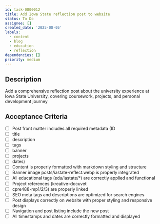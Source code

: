 ```yaml
---
id: task-0000012
title: Add Iowa State reflection post to website
status: To Do
assignee: []
created_date: '2025-08-05'
labels:
  - content
  - blog
  - education
  - reflection
dependencies: []
priority: medium
---
```


## Description

Add a comprehensive reflection post about the university experience at Iowa State University, covering coursework, projects, and personal development journey

## Acceptance Criteria

- [ ] Post front matter includes all required metadata (ID
- [ ] title
- [ ] description
- [ ] tags
- [ ] banner
- [ ] projects
- [ ] dates)
- [ ] Content is properly formatted with markdown styling and structure
- [ ] Banner image posts/iastate-reflect.webp is properly integrated
- [ ] All educational tags (edu/iastate/*) are correctly applied and functional
- [ ] Project references (kreative-docuvet
- [ ] cpre488-mp1/2/3) are properly linked
- [ ] SEO meta tags and descriptions are optimized for search engines
- [ ] Post displays correctly on website with proper styling and responsive design
- [ ] Navigation and post listing include the new post
- [ ] All timestamps and dates are correctly formatted and displayed
